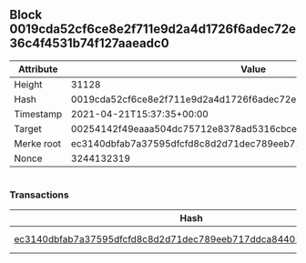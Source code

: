 ## Block 0019cda52cf6ce8e2f711e9d2a4d1726f6adec72e36c4f4531b74f127aaeadc0

Attribute | Value
--- | ---
Height | 31128
Hash | 0019cda52cf6ce8e2f711e9d2a4d1726f6adec72e36c4f4531b74f127aaeadc0
Timestamp | 2021-04-21T15:37:35+00:00
Target | 00254142f49eaaa504dc75712e8378ad5316cbcead634704b3734b6271167cc4
Merke root | ec3140dbfab7a37595dfcfd8c8d2d71dec789eeb717ddca844012db09d65091f
Nonce | 3244132319

```

```

### Transactions

Hash | Amount
--- | ---
[ec3140dbfab7a37595dfcfd8c8d2d71dec789eeb717ddca844012db09d65091f](ec3140dbfab7a37595dfcfd8c8d2d71dec789eeb717ddca844012db09d65091f.md) | 10.00000000 SKEPTI 
